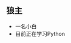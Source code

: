 
狼主
- 
- 一名小白
- 目前正在学习Python


<!---
EDCzc/EDCzc is a ✨ special ✨ repository because its `README.md` (this file) appears on your GitHub profile.
You can click the Preview link to take a look at your changes.
--->
